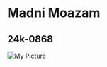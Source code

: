 # Madni Moazam 
## 24k-0868
![My Picture](E:\photogrid.photocollagemaker.photoeditor.squarepic_2023103118354875.png)
